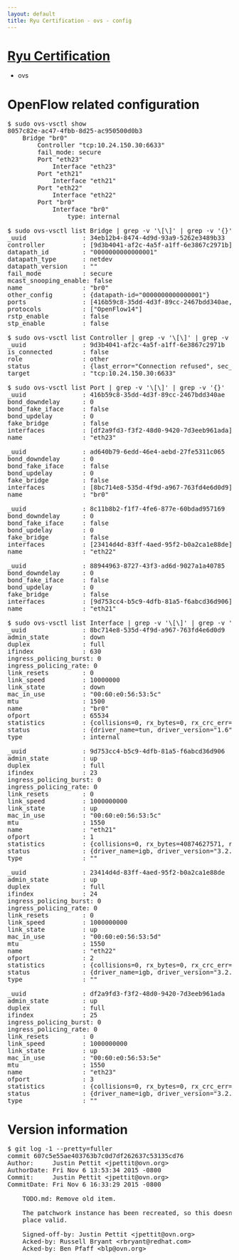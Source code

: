 ```yaml
---
layout: default
title: Ryu Certification - ovs - config
---
```

# [Ryu Certification](http://osrg.github.io/ryu/certification.html)
* ovs 

# OpenFlow related configuration
<pre>
$ sudo ovs-vsctl show
8057c82e-ac47-4fbb-8d25-ac950500d0b3
    Bridge "br0"
        Controller "tcp:10.24.150.30:6633"
        fail_mode: secure
        Port "eth23"
            Interface "eth23"
        Port "eth21"
            Interface "eth21"
        Port "eth22"
            Interface "eth22"
        Port "br0"
            Interface "br0"
                type: internal

$ sudo ovs-vsctl list Bridge | grep -v '\[\]' | grep -v '{}'
_uuid               : 34eb12b4-8474-4d9d-93a9-5262e3489b33
controller          : [9d3b4041-af2c-4a5f-a1ff-6e3867c2971b]
datapath_id         : "0000000000000001"
datapath_type       : netdev
datapath_version    : "<built-in>"
fail_mode           : secure
mcast_snooping_enable: false
name                : "br0"
other_config        : {datapath-id="0000000000000001"}
ports               : [416b59c8-35dd-4d3f-89cc-2467bdd340ae, 88944963-8727-43f3-ad6d-9027a1a40785, 8c11b8b2-f1f7-4fe6-877e-60bdad957169, ad640b79-6edd-46e4-aebd-27fe5311c065]
protocols           : ["OpenFlow14"]
rstp_enable         : false
stp_enable          : false

$ sudo ovs-vsctl list Controller | grep -v '\[\]' | grep -v '{}'
_uuid               : 9d3b4041-af2c-4a5f-a1ff-6e3867c2971b
is_connected        : false
role                : other
status              : {last_error="Connection refused", sec_since_connect="17", sec_since_disconnect="0", state=BACKOFF}
target              : "tcp:10.24.150.30:6633"

$ sudo ovs-vsctl list Port | grep -v '\[\]' | grep -v '{}'
_uuid               : 416b59c8-35dd-4d3f-89cc-2467bdd340ae
bond_downdelay      : 0
bond_fake_iface     : false
bond_updelay        : 0
fake_bridge         : false
interfaces          : [df2a9fd3-f3f2-48d0-9420-7d3eeb961ada]
name                : "eth23"

_uuid               : ad640b79-6edd-46e4-aebd-27fe5311c065
bond_downdelay      : 0
bond_fake_iface     : false
bond_updelay        : 0
fake_bridge         : false
interfaces          : [8bc714e8-535d-4f9d-a967-763fd4e6d0d9]
name                : "br0"

_uuid               : 8c11b8b2-f1f7-4fe6-877e-60bdad957169
bond_downdelay      : 0
bond_fake_iface     : false
bond_updelay        : 0
fake_bridge         : false
interfaces          : [23414d4d-83ff-4aed-95f2-b0a2ca1e88de]
name                : "eth22"

_uuid               : 88944963-8727-43f3-ad6d-9027a1a40785
bond_downdelay      : 0
bond_fake_iface     : false
bond_updelay        : 0
fake_bridge         : false
interfaces          : [9d753cc4-b5c9-4dfb-81a5-f6abcd36d906]
name                : "eth21"

$ sudo ovs-vsctl list Interface | grep -v '\[\]' | grep -v '{}'
_uuid               : 8bc714e8-535d-4f9d-a967-763fd4e6d0d9
admin_state         : down
duplex              : full
ifindex             : 630
ingress_policing_burst: 0
ingress_policing_rate: 0
link_resets         : 0
link_speed          : 10000000
link_state          : down
mac_in_use          : "00:60:e0:56:53:5c"
mtu                 : 1500
name                : "br0"
ofport              : 65534
statistics          : {collisions=0, rx_bytes=0, rx_crc_err=0, rx_dropped=0, rx_errors=0, rx_frame_err=0, rx_over_err=0, rx_packets=0, tx_bytes=0, tx_dropped=0, tx_errors=0, tx_packets=0}
status              : {driver_name=tun, driver_version="1.6", firmware_version="N/A"}
type                : internal

_uuid               : 9d753cc4-b5c9-4dfb-81a5-f6abcd36d906
admin_state         : up
duplex              : full
ifindex             : 23
ingress_policing_burst: 0
ingress_policing_rate: 0
link_resets         : 0
link_speed          : 1000000000
link_state          : up
mac_in_use          : "00:60:e0:56:53:5c"
mtu                 : 1550
name                : "eth21"
ofport              : 1
statistics          : {collisions=0, rx_bytes=40874627571, rx_crc_err=0, rx_dropped=0, rx_errors=0, rx_frame_err=0, rx_over_err=0, rx_packets=27290942, tx_bytes=0, tx_dropped=0, tx_errors=0, tx_packets=0}
status              : {driver_name=igb, driver_version="3.2.10-k", firmware_version="2.10-9"}
type                : ""

_uuid               : 23414d4d-83ff-4aed-95f2-b0a2ca1e88de
admin_state         : up
duplex              : full
ifindex             : 24
ingress_policing_burst: 0
ingress_policing_rate: 0
link_resets         : 0
link_speed          : 1000000000
link_state          : up
mac_in_use          : "00:60:e0:56:53:5d"
mtu                 : 1550
name                : "eth22"
ofport              : 2
statistics          : {collisions=0, rx_bytes=0, rx_crc_err=0, rx_dropped=0, rx_errors=0, rx_frame_err=0, rx_over_err=0, rx_packets=0, tx_bytes=28592539564, tx_dropped=0, tx_errors=0, tx_packets=19079791}
status              : {driver_name=igb, driver_version="3.2.10-k", firmware_version="2.10-9"}
type                : ""

_uuid               : df2a9fd3-f3f2-48d0-9420-7d3eeb961ada
admin_state         : up
duplex              : full
ifindex             : 25
ingress_policing_burst: 0
ingress_policing_rate: 0
link_resets         : 0
link_speed          : 1000000000
link_state          : up
mac_in_use          : "00:60:e0:56:53:5e"
mtu                 : 1550
name                : "eth23"
ofport              : 3
statistics          : {collisions=0, rx_bytes=0, rx_crc_err=0, rx_dropped=0, rx_errors=0, rx_frame_err=0, rx_over_err=0, rx_packets=0, tx_bytes=5328567000, tx_dropped=0, tx_errors=0, tx_packets=3552378}
status              : {driver_name=igb, driver_version="3.2.10-k", firmware_version="2.10-9"}
type                : ""
</pre>

# Version information
<pre>
$ git log -1 --pretty=fuller
commit 607c5e55ae403763b7c0d7df262637c53135cd76
Author:     Justin Pettit &lt;jpettit@ovn.org&gt;
AuthorDate: Fri Nov 6 13:53:34 2015 -0800
Commit:     Justin Pettit &lt;jpettit@ovn.org&gt;
CommitDate: Fri Nov 6 16:33:29 2015 -0800

    TODO.md: Remove old item.
    
    The patchwork instance has been recreated, so this doesn't point any
    place valid.
    
    Signed-off-by: Justin Pettit &lt;jpettit@ovn.org&gt;
    Acked-by: Russell Bryant &lt;rbryant@redhat.com&gt;
    Acked-by: Ben Pfaff &lt;blp@ovn.org&gt;
</pre>
